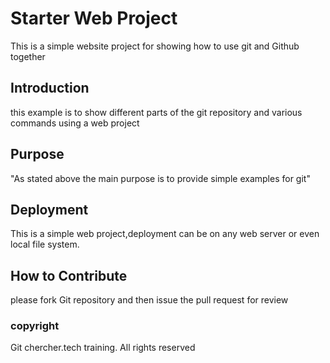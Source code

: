 # Starter Web Project

This is a simple website project for showing how to use git and Github together

## Introduction

this example is to show different parts of the git repository and various commands using a web project
## Purpose

"As stated above the main purpose is to provide simple examples for git"

## Deployment

This is a simple web project,deployment can be on any web server or even local file system.

## How to Contribute

please fork Git repository and then issue the pull request for review

### copyright

Git chercher.tech training. All rights reserved
